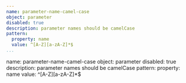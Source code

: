 ```yaml
---
name: parameter-name-camel-case
object: parameter
disabled: true
description: parameter names should be camelCase
pattern:
  property: name
  value: ^[A-Z][a-zA-Z]*$      
...
```

name: parameter-name-camel-case
object: parameter
disabled: true
description: parameter names should be camelCase
pattern:
  property: name
  value: ^[A-Z][a-zA-Z]*$

